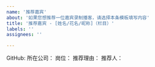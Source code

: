 ```yaml
---
name: '推荐嘉宾'
about: '如果您想推荐一位嘉宾录制播客，请选择本条模板填写内容'
title: '推荐嘉宾 - [姓名/花名/昵称]（栏目）'
labels: ''
assignees: ''

---
```


<!-- 
关于标题：
推荐格式为"推荐嘉宾 - " + 推荐人的姓名/花名/昵称 + "（栏目）"的格式，栏目可省略；
例如： "推荐嘉宾 - 张三（访谈）"、"推荐嘉宾 - 李四"
 -->

<!-- 请参考 https://github.com/opensource-f2f/episode/issues/3 填写 -->

GitHub: 
所在公司：
岗位：
推荐理由：
推荐人：
